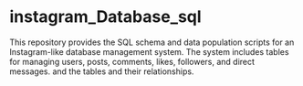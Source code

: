 # instagram_Database_sql
This repository provides the SQL schema and data population scripts for an Instagram-like database management system.
The system includes tables for managing users, posts, comments, likes, followers, and direct messages.
and the tables and their relationships.
